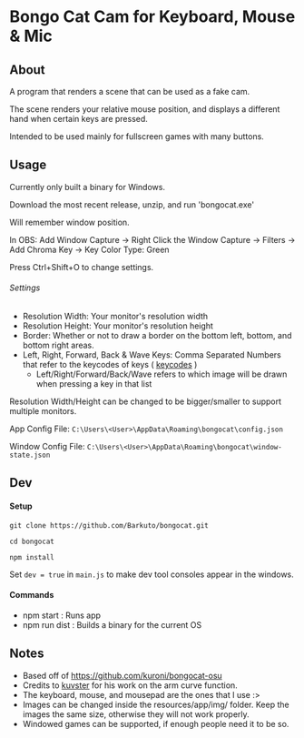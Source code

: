 # Bongo Cat Cam for Keyboard, Mouse & Mic

## About
A program that renders a scene that can be used as a fake cam.

The scene renders your relative mouse position, and displays a different hand when certain keys are pressed.

Intended to be used mainly for fullscreen games with many buttons.

## Usage
Currently only built a binary for Windows.

Download the most recent release, unzip, and run 'bongocat.exe'

Will remember window position.

In OBS: Add Window Capture -> Right Click the Window Capture -> Filters -> Add Chroma Key -> Key Color Type: Green

Press Ctrl+Shift+O to change settings.
###### Settings
* Resolution Width: Your monitor's resolution width
* Resolution Height: Your monitor's resolution height
* Border: Whether or not to draw a border on the bottom left, bottom, and bottom right areas.
* Left, Right, Forward, Back & Wave Keys: Comma Separated Numbers that refer to the keycodes of keys ( [keycodes](https://keycode.info/) )
  * Left/Right/Forward/Back/Wave refers to which image will be drawn when pressing a key in that list

Resolution Width/Height can be changed to be bigger/smaller to support multiple monitors.

App Config File: `C:\Users\<User>\AppData\Roaming\bongocat\config.json`

Window Config File: `C:\Users\<User>\AppData\Roaming\bongocat\window-state.json`

## Dev

#### Setup
`git clone https://github.com/Barkuto/bongocat.git`

`cd bongocat`

`npm install`

Set `dev = true` in `main.js` to make dev tool consoles appear in the windows.

#### Commands
* npm start : Runs app
* npm run dist : Builds a binary for the current OS

## Notes
* Based off of https://github.com/kuroni/bongocat-osu
* Credits to [kuvster](https://github.com/Kuvster) for his work on the arm curve function.
* The keyboard, mouse, and mousepad are the ones that I use :>
* Images can be changed inside the resources/app/img/ folder. Keep the images the same size, otherwise they will not work properly.
* Windowed games can be supported, if enough people need it to be so.